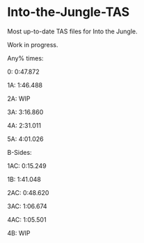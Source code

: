 # Into-the-Jungle-TAS
Most up-to-date TAS files for Into the Jungle.

Work in progress.


Any% times:

0:  0:47.872

1A: 1:46.488

2A: WIP

3A: 3:16.860

4A: 2:31.011

5A: 4:01.026


B-Sides:

1AC: 0:15.249

1B: 1:41.048

2AC: 0:48.620

3AC: 1:06.674

4AC: 1:05.501

4B: WIP